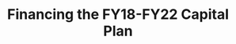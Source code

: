 ---
layout: bos_content
permalink: /featured-analysis/financing-fy18-fy22-capital-plan/
title: Financing the FY18-FY22 Capital Plan
card:
  - title: Financing the FY18-FY22 Capital Plan
    body: >
      City bonds support 60% of the Capital Plan. Learn more about how the City funds the plan.
    img: /img/featured_analysis/cards/fa-financing-fy18-fy22-capital-plan.jpg
    link: /featured-analysis/financing-fy18-fy22-capital-plan
components:
- breadcrumbs:
  - title: Home
    url: "/"
    local: true
  - title: Featured Analysis
    url: "/featured-analysis/"
    local: true
  - current: Financing the FY18-FY22 Capital Plan
  - published: 4/13/17
- intro:
  - title: Financing the FY18-FY22 capital plan
    short_desc: >
      The capital plan is financed with general obligation bonds issued by the City, 
      other City funds, state grants, federal grants, and private grants.
    description: >
      General obligation bonds represent 60.2% of all project funding. This year’s 
      plan assumes $950 million in new general obligation borrowings over the next 
      five years, a 22.5% increase to last year’s plan. This borrowing level remains 
      sustainable within the City’s debt affordability policy.
    sidebar_menu: true
- text_block:
  - title: State and Federal Funds
    body: > 
      State and federal financing represent 32.8% of all project funding. Programs, such 
      as the School Building Assistance program, Chapter 90 and the Transportation 
      Improvement Program, provide key resources for Boston’s capital plan. Funds for 
      capital financing are currently estimated at $379.0 million from state programs 
      and $301.4 million from federal programs.
- text_block:
  - title: School Building Assistance Program
    body: >
      The School Building Assistance (SBA) program, administered by the Massachusetts 
      School Building Authority (MSBA), is an important revenue source for school renovation 
      and construction. <blockquote>Annually, the MSBA accepts new project requests from 
      cities, towns, and school districts, and if a project is ultimately approved, the MSBA \
      will pay 40% to 80% of eligible project costs.</blockquote>
- text_col_2:
  - col: >
      <h5>Renovations and construction</h5>
      <p>The MSBA operates two major programs – the Core Program and the Accelerated 
      Repair Program (ARP). Major renovation and new construction projects are funded 
      through the Core Program. The ARP funds roof, boiler, and window replacement projects 
      in school buildings that are otherwise sound. <blockquote>The City currently has three 
      projects in the Core Program — the Dearborn STEM Academy, the Boston Arts Academy, 
      and the Josiah Quincy Upper Pilot School.</blockquote></p>
      <p>Construction of the new Dearborn STEM Academy is underway and will open for students 
      in September 2018. The MSBA has approved a maximum project grant totaling $37.4 million 
      which covers 50.8% of the current project budget.</p>
      <p>Feasibility studies are underway for the Boston Arts Academy and the Josiah Quincy 
      Upper School. The City expects to select a preferred option for each of these projects 
      in the first half of fiscal 2018.</p>
  - col: >
      <h5>Other projects</h5>
      <p>The City has two projects underway through the Accelerated Repair Program. The City 
      entered into a Project Funding Agreement last year for a window and door replacement 
      project at seven schools. The MSBA’s maximum grant totals nearly $16.4 million. The total 
      project cost is over $29 million. Construction will begin on the window project in June 
      and is expected to be completed before the end of the calendar year.</p>
      <p>The City expects to complete a roof and boiler project at five schools later this year. 
      The MSBA’s grant covers up to $6.4 million of this $9.8 million project.</p>
      <p>For the period FY18-22, total payments from the MSBA for legacy projects are estimated 
      at $14.3 million. The state payments offset debt service costs for school building assistance 
      projects approved by the Department of Education prior to the creation of the MSBA in 2004.</p>
- text_block:
  - title: Chapter 90 Funds
    body: >
      Administered by the Massachusetts Highway Department, Chapter 90 funds are allocated by 
      formula through state bond authorizations and through the state budget to all cities and 
      towns in the Commonwealth. The City uses Chapter 90 funds to support its roadway resurfacing 
      and reconstruction programs as well as its sidewalk reconstruction programs. <blockquote>The 
      City anticpates an allocation of approximately $14.4 million in FY18.</blockquote>
- text_block:
  - title: Transportation Improvement Program (TIP)
    body: >
      The Transportation Improvement Program is a statewide road and bridge construction 
      advertisement program developed under the management of the Massachusetts Department of 
      Transportation (MassDOT). It includes both local and state owned roads and bridges. 
      The TIP’s funding sources include state-issued general obligation bonds and federal 
      funds made available through the Safe, Accountable, Flexible, Efficient, Transportation
      Equity Act: A Legacy for Users (SAFETEA-LU).
- text_block:
  - title: Other Funds
- text_col_2:
  - col: >
      <h5>City sources of Other Funds</h5>
      <p>Other Funds is a revenue category that includes both City and non-City sources.</p>
      <p>City sources of Other Funds include the Street Opening Account which funds the permanent 
      repair of utility cuts and pavement restoration. Transfers from the Surplus Property Fund, 
      Parking Meter Fund, and the General Fund are also categorized as Other Funds.</p>
      <p>In fiscal 2018, the City proposes transferring $45.4 million from the Parking Meter 
      Fund to the Capital Grants Fund and appropriating it for sixteen one-time capital projects, 
      including:</p>
        <ul>
          <li>the reconstruction of pathways around Jamaica Pond;
          <li>a Crosswalk and Lane Marking Revitalization initiative; and</li>
          <li>the reconstruction of Beach Street.</li>
        </ul>
      <p>Using the Parking Meter Fund revenue in this way allows the City to make increased 
      investments in infrastructure at the same time that increased investment in the BuildBPS 
      program is supported by additional debt issuance.</p>
  - col: >      
      <h5>Constraints of debt</h5>
      <p>The constraints of our debt affordability policies limit the City’s capacity to 
      address both needs through debt issuance alone. This is an opportunity to use available 
      Parking Meter Fund balances for investments in one-time projects aligned with Go Boston 
      2030, the City’s transportation master plan. Through this appropriation, the City will 
      address important transportation capital needs.</p>
      <h5>Non-City sources of Other Funds</h5>
      <p>Non-City sources of Other Funds include grants from the Boston Planning and Development 
      Agency for roadway construction or other capital projects, as is the case with Harrison 
      Avenue and Connect Historic Boston. Other Funds also include incentive rebates provided by 
      utilities to carry out energy efficiency projects. Altogether, these City and non-City 
      sources of capital funds are estimated at $145.8 million.</p>
- grid: 
  - grid_title: More budget analysis
  - card: /featured-analysis/bps-long-term-financial-plan
  - card: /featured-analysis/bps-long-term-financial-plan
  - card: /featured-analysis/bps-long-term-financial-plan
---